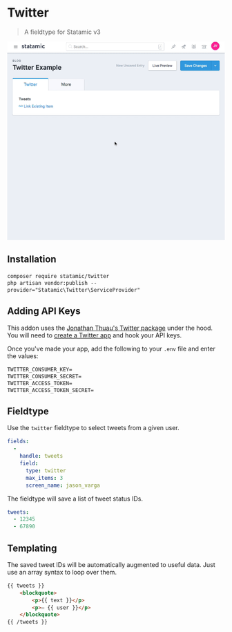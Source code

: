 # Twitter

> A fieldtype for Statamic v3

![](capture.gif)

## Installation

```
composer require statamic/twitter
php artisan vendor:publish --provider="Statamic\Twitter\ServiceProvider"
```

## Adding API Keys

This addon uses the [Jonathan Thuau's Twitter package](https://github.com/thujohn/twitter) under the hood. You will need to [create a Twitter app](https://apps.twitter.com/) and hook your API keys.

Once you've made your app, add the following to your `.env` file and enter the values:

``` 
TWITTER_CONSUMER_KEY=
TWITTER_CONSUMER_SECRET=
TWITTER_ACCESS_TOKEN=
TWITTER_ACCESS_TOKEN_SECRET=
```

## Fieldtype

Use the `twitter` fieldtype to select tweets from a given user.

``` yaml
fields:
  -
    handle: tweets
    field:
      type: twitter
      max_items: 3
      screen_name: jason_varga
```

The fieldtype will save a list of tweet status IDs.

``` yaml
tweets:
  - 12345
  - 67890
```

## Templating

The saved tweet IDs will be automatically augmented to useful data. Just use an array syntax to loop over them.

``` html
{{ tweets }}
    <blockquote>
        <p>{{ text }}</p>
        <p>– {{ user }}</p>
    </blockquote>
{{ /tweets }}
```
